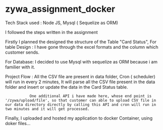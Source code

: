 # zywa_assignment_docker

Tech Stack used : Node JS, Mysql ( Sequelize as ORM)

I followed the steps written in the assignment

Firstly I planned the designed the structure of the Table "Card Status", 
For table Design : I have gone through the excel formats and the column which customer sends.

For Database: I decided to use Mysql with sequelize as ORM because i am familier with it.

Project Flow : All the CSV file are present in data folder, Cron ( scheduler) will run in every 2 minutes,
               It will parse all the CSV file present in the data folder and insert or update the data in the Card Status table.

               One additional API i have made here, whose end point is '/zywa/upload/file', so that customer can able to upload CSV file in our data directory directly by calling this API and cron will run in two minutes and it will get processed.

Finally, I uploaded and hosted my application to docker Container, using doker files...
